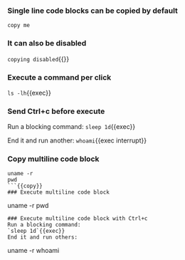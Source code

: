 ### Single line code blocks can be copied by default

`copy me`

### It can also be disabled

`copying disabled`{{}}

### Execute a command per click

`ls -lh`{{exec}}

### Send Ctrl+c before execute

Run a blocking command:
`sleep 1d`{{exec}}

End it and run another:
`whoami`{{exec interrupt}}

### Copy multiline code block

````
uname -r
pwd
```{{copy}}
### Execute multiline code block
````

uname -r
pwd

```{{exec}}
### Execute multiline code block with Ctrl+c
Run a blocking command:
`sleep 1d`{{exec}}
End it and run others:
```

uname -r
whoami

```{{exec interrupt}}

```
